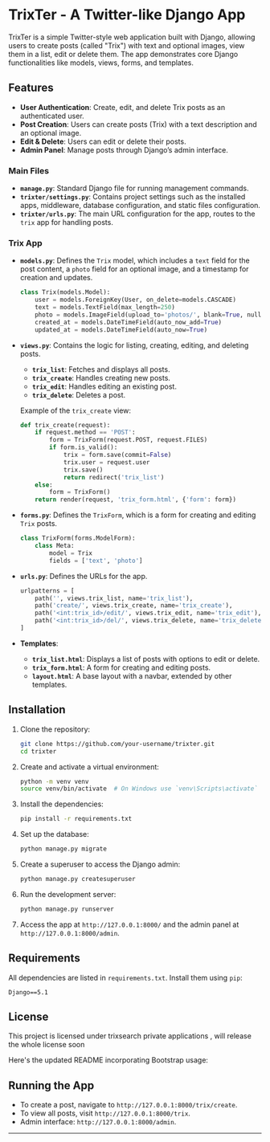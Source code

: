 # TrixTer - A Twitter-like Django App

TrixTer is a simple Twitter-style web application built with Django, allowing users to create posts (called "Trix") with text and optional images, view them in a list, edit or delete them. The app demonstrates core Django functionalities like models, views, forms, and templates.

## Features
- **User Authentication**: Create, edit, and delete Trix posts as an authenticated user.
- **Post Creation**: Users can create posts (Trix) with a text description and an optional image.
- **Edit & Delete**: Users can edit or delete their posts.
- **Admin Panel**: Manage posts through Django’s admin interface.



### Main Files
- **`manage.py`**: Standard Django file for running management commands.
- **`trixter/settings.py`**: Contains project settings such as the installed apps, middleware, database configuration, and static files configuration.
- **`trixter/urls.py`**: The main URL configuration for the app, routes to the `trix` app for handling posts.

### Trix App
- **`models.py`**: Defines the `Trix` model, which includes a `text` field for the post content, a `photo` field for an optional image, and a timestamp for creation and updates.
    ```python
    class Trix(models.Model):
        user = models.ForeignKey(User, on_delete=models.CASCADE)
        text = models.TextField(max_length=250)
        photo = models.ImageField(upload_to='photos/', blank=True, null=True)
        created_at = models.DateTimeField(auto_now_add=True)
        updated_at = models.DateTimeField(auto_now=True)
    ```

- **`views.py`**: Contains the logic for listing, creating, editing, and deleting posts.
    - **`trix_list`**: Fetches and displays all posts.
    - **`trix_create`**: Handles creating new posts.
    - **`trix_edit`**: Handles editing an existing post.
    - **`trix_delete`**: Deletes a post.

    Example of the `trix_create` view:
    ```python
    def trix_create(request):
        if request.method == 'POST':
            form = TrixForm(request.POST, request.FILES)
            if form.is_valid():
                trix = form.save(commit=False)
                trix.user = request.user
                trix.save()
                return redirect('trix_list')
        else:
            form = TrixForm()
        return render(request, 'trix_form.html', {'form': form})
    ```

- **`forms.py`**: Defines the `TrixForm`, which is a form for creating and editing `Trix` posts.
    ```python
    class TrixForm(forms.ModelForm):
        class Meta:
            model = Trix
            fields = ['text', 'photo']
    ```

- **`urls.py`**: Defines the URLs for the app.
    ```python
    urlpatterns = [
        path('', views.trix_list, name='trix_list'),
        path('create/', views.trix_create, name='trix_create'),
        path('<int:trix_id>/edit/', views.trix_edit, name='trix_edit'),
        path('<int:trix_id>/del/', views.trix_delete, name='trix_delete'),
    ]
    ```

- **Templates**:
    - **`trix_list.html`**: Displays a list of posts with options to edit or delete.
    - **`trix_form.html`**: A form for creating and editing posts.
    - **`layout.html`**: A base layout with a navbar, extended by other templates.

## Installation

1. Clone the repository:
    ```bash
    git clone https://github.com/your-username/trixter.git
    cd trixter
    ```

2. Create and activate a virtual environment:
    ```bash
    python -m venv venv
    source venv/bin/activate  # On Windows use `venv\Scripts\activate`
    ```

3. Install the dependencies:
    ```bash
    pip install -r requirements.txt
    ```

4. Set up the database:
    ```bash
    python manage.py migrate
    ```

5. Create a superuser to access the Django admin:
    ```bash
    python manage.py createsuperuser
    ```

6. Run the development server:
    ```bash
    python manage.py runserver
    ```

7. Access the app at `http://127.0.0.1:8000/` and the admin panel at `http://127.0.0.1:8000/admin`.

## Requirements

All dependencies are listed in `requirements.txt`. Install them using `pip`:
```
Django==5.1
```

## License

This project is licensed under trixsearch private applications , will release the whole license soon

Here's the updated README incorporating Bootstrap usage:


## Running the App

- To create a post, navigate to `http://127.0.0.1:8000/trix/create`.
- To view all posts, visit `http://127.0.0.1:8000/trix`.
- Admin interface: `http://127.0.0.1:8000/admin`.

---

